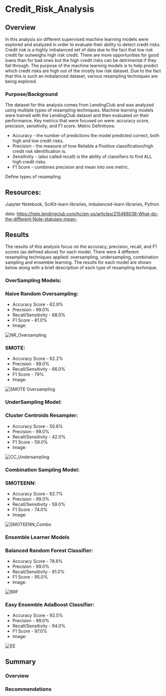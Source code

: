 # Credit_Risk_Analysis
## Overview
In this analysis six different supervised machine learning models were explored and analyzed in order to evaluate their ability to detect credit risks.  Credit risk is a highly imbalanced set of data due to the fact that low risk credit far outweighs high risk credit.  There are more opportunities for good loans than for bad ones but the high credit risks can be detrimental if they fall through.  The purpose of the machine learning models is to help predict which credit risks are high out of the mostly low risk dataset. Due to the fact that this is such an imbalanced dataset, various resampling techniques are being explored. 
### Purpose/Background
The dataset for this analysis comes from LendingClub and was analyzed using multiple types of resampling techniques. Machine learning models were trained with the LendingClub dataset and then evaluated on their performance. Key metrics that were focused on were: accuracy score, precision, sensitivity, and F1 score. 
Metric Definitions:
- Accuracy - the number of predictions the model predicted correct, both high and low credit risks.
- Precision - the measure of how Reliable a Positive classification/high credit risk identification is.
- Sensitivity - (also called recall) is the ability of classifiers to find ALL high credit risks. 
- F1 Score - combines precision and mean into one metric. 

Define types of resampling.

## Resources:
Jupyter Notebook, SciKit-learn libraries, imbalanced-learn libraries, Python

data: https://help.lendingclub.com/hc/en-us/articles/215488038-What-do-the-different-Note-statuses-mean-

## Results

The results of this analysis focus on the accuracy, precision, recall, and F1 scores (as defined above) for each model. There were 4 different resampling techniques applied: oversampling, undersampling, combination sampling and ensemble learning. The results for each model are shown below along with a brief description of each type of resampling technique. 

### OverSampling Models:
### Naive Random Oversampling:
- Accuracy Score - 62.9%
- Precision - 99.0%
- Recall/Sensitivity - 68.0% 
- F1 Score - 81.0%
- Image:

![NR_Oversampling](https://user-images.githubusercontent.com/106348899/194399649-8fe8d10f-49af-43a3-aadb-18d36c39a7ba.png)

### SMOTE: 
- Accuracy Score - 62.2%
- Precision - 99.0%
- Recall/Sensitivity - 66.0%
- F1 Score - 79%
- Image:

![SMOTE Oversampling](https://user-images.githubusercontent.com/106348899/194399900-2506bbe7-3eee-4152-ac73-e9a87b0afe01.png)

### UnderSampling Model:
### Cluster Centroids Resampler:
- Accuracy Score - 50.6%
- Precision - 99.0%
- Recall/Sensitivity - 42.0%
- F1 Score - 59.0%
- Image:

![CC_Undersampling](https://user-images.githubusercontent.com/106348899/194400093-8ccee62e-1407-4ec9-8949-5d863f7eacf8.png)

### Combination Sampling Model:
### SMOTEENN:
- Accuracy Score - 62.7%
- Precision - 99.0%
- Recall/Sensitivity - 59.0%
- F1 Score - 74.0%
- Image:

![SMOTEENN_Combo](https://user-images.githubusercontent.com/106348899/194400264-334d4ab8-14ec-4594-8762-c180e9607f07.png)

### Ensemble Learner Models
### Balanced Random Forest Classifier:
- Accuracy Score - 78.8%
- Precision - 99.0%
- Recall/Sensitivity - 91.0%
- F1 Score - 95.0%
- Image:

![BRF](https://user-images.githubusercontent.com/106348899/194400408-d164a721-a78f-4259-8af6-7afc402d7c9a.png)

### Easy Ensemble AdaBoost Classifier:
- Accuracy Score - 92.5%
- Precision - 99.0%
- Recall/Sensitivity - 94.0%
- F1 Score - 97.0%
- Image:

![EE](https://user-images.githubusercontent.com/106348899/194400552-72753ba5-3118-4165-9746-8678d2616828.png)

## Summary
### Overview
### Recommendations

